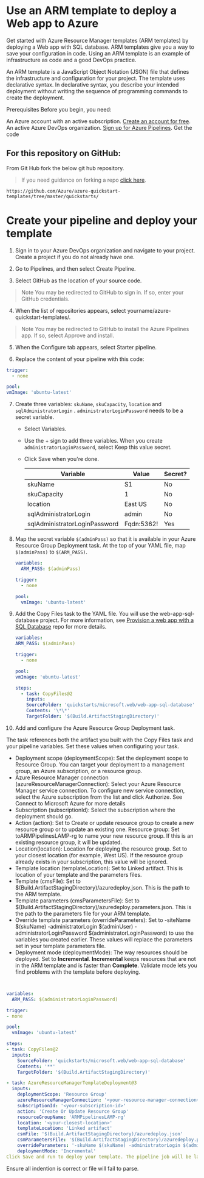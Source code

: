 # Use an ARM template to deploy a Web app to Azure

Get started with Azure Resource Manager templates (ARM templates) by deploying a Web app with SQL database. ARM templates give you a way to save your configuration in code. Using an ARM template is an example of infrastructure as code and a good DevOps practice.

An ARM template is a JavaScript Object Notation (JSON) file that defines the infrastructure and configuration for your project. The template uses declarative syntax. In declarative syntax, you describe your intended deployment without writing the sequence of programming commands to create the deployment.

Prerequisites
Before you begin, you need:

An Azure account with an active subscription. [Create an account for free](https://azure.microsoft.com/free/?WT.mc_id=A261C142F).
An active Azure DevOps organization. [Sign up for Azure Pipelines](https://docs.microsoft.com/en-us/azure/devops/pipelines/get-started/pipelines-sign-up?view=azure-devops).
Get the code

## For this repository on GitHub:

From Git Hub fork the below git hub repository.

>If you need guidance on forking a repo [click here](https://docs.github.com/en/get-started/quickstart/fork-a-repo).

```
https://github.com/Azure/azure-quickstart-templates/tree/master/quickstarts/

```

# Create your pipeline and deploy your template

1. Sign in to your Azure DevOps organization and navigate to your project. Create a project if you do not already have one.

2. Go to Pipelines, and then select Create Pipeline.

3. Select GitHub as the location of your source code.

> Note
> You may be redirected to GitHub to sign in. If so, enter your GitHub credentials.

4. When the list of repositories appears, select yourname/azure-quickstart-templates/.

> Note
> You may be redirected to GitHub to install the Azure Pipelines app. If so, select Approve and install.

5. When the Configure tab appears, select Starter pipeline.

6. Replace the content of your pipeline with this code:

```yml
trigger:
  - none

pool:
vmImage: 'ubuntu-latest'
```

7. Create three variables: `skuName`, `skuCapacity`, `location` and `sqlAdministratorLogin` . `administratorLoginPassword` needs to be a secret variable.

   - Select Variables.
   - Use the + sign to add three variables. When you create `administratorLoginPassword`, select Keep this value secret.
   - Click Save when you're done.

     | Variable                      | Value      | Secret? |
     | ----------------------------- | ---------- | ------- |
     | skuName                       | S1         | No      |
     | skuCapacity                   | 1          | No      |
     | location                      | East US    | No      |
     | sqlAdministratorLogin         | admin      | No      |
     | sqlAdministratorLoginPassword | Fqdn:5362! | Yes     |

8. Map the secret variable `$(adminPass)` so that it is available in your Azure Resource Group Deployment task. At the top of your YAML file, map `$(adminPass)` to `$(ARM_PASS)`.

   ```yml
   variables:
     ARM_PASS: $(adminPass)

   trigger:
     - none

   pool:
     vmImage: 'ubuntu-latest'
   ```

9. Add the Copy Files task to the YAML file. You will use the web-app-sql-database project. For more information, see [Provision a web app with a SQL Database](https://github.com/Azure/azure-quickstart-templates/tree/master/quickstarts/microsoft.web/web-app-sql-database) repo for more details.

   ```yml
   variables:
   ARM_PASS: $(adminPass)

   trigger:
     - none

   pool:
   vmImage: 'ubuntu-latest'

   steps:
     - task: CopyFiles@2
       inputs:
       SourceFolder: 'quickstarts/microsoft.web/web-app-sql-database'
       Contents: '\*\*'
       TargetFolder: '$(Build.ArtifactStagingDirectory)'
   ```

10. Add and configure the Azure Resource Group Deployment task.

The task references both the artifact you built with the Copy Files task and your pipeline variables. Set these values when configuring your task.

- Deployment scope (deploymentScope): Set the deployment scope to Resource Group. You can target your deployment to a management group, an Azure subscription, or a resource group.
- Azure Resource Manager connection (azureResourceManagerConnection): Select your Azure Resource Manager service connection. To configure new service connection, select the Azure subscription from the list and click Authorize. See Connect to Microsoft Azure for more details
- Subscription (subscriptionId): Select the subscription where the deployment should go.
- Action (action): Set to Create or update resource group to create a new resource group or to update an existing one.
  Resource group: Set toARMPipelinesLAMP-rg to name your new resource group. If this is an existing resource group, it will be updated.
- Location(location): Location for deploying the resource group. Set to your closest location (for example, West US). If the resource group already exists in your subscription, this value will be ignored.
- Template location (templateLocation): Set to Linked artifact. This is location of your template and the parameters files.
- Template (cmsFile): Set to $(Build.ArtifactStagingDirectory)/azuredeploy.json. This is the path to the ARM template.
- Template parameters (cmsParametersFile): Set to $(Build.ArtifactStagingDirectory)/azuredeploy.parameters.json. This is the path to the parameters file for your ARM template.
- Override template parameters (overrideParameters): Set to -siteName $(skuName) -administratorLogin $(adminUser) -administratorLoginPassword $(administratorLoginPassword) to use the variables you created earlier. These values will replace the parameters set in your template parameters file.
- Deployment mode (deploymentMode): The way resources should be deployed. Set to **Incremental**. **Incremental** keeps resources that are not in the ARM template and is faster than **Complete**. Validate mode lets you find problems with the template before deploying.

```yml


variables:
  ARM_PASS: $(administratorLoginPassword)

trigger:
- none

pool:
  vmImage: 'ubuntu-latest'

steps:
- task: CopyFiles@2
  inputs:
    SourceFolder: 'quickstarts/microsoft.web/web-app-sql-database'
    Contents: '**'
    TargetFolder: '$(Build.ArtifactStagingDirectory)'

- task: AzureResourceManagerTemplateDeployment@3
  inputs:
    deploymentScope: 'Resource Group'
    azureResourceManagerConnection: '<your-resource-manager-connection>'
    subscriptionId: '<your-subscription-id>'
    action: 'Create Or Update Resource Group'
    resourceGroupName: 'ARMPipelinesLAMP-rg'
    location: '<your-closest-location>'
    templateLocation: 'Linked artifact'
    csmFile: '$(Build.ArtifactStagingDirectory)/azuredeploy.json'
    csmParametersFile: '$(Build.ArtifactStagingDirectory)/azuredeploy.parameters.json'
    overrideParameters: '-skuName $(skuName) -administratorLogin $(administratorLogin) -administratorLoginPassword $(ARM_PASS)'
    deploymentMode: 'Incremental'
Click Save and run to deploy your template. The pipeline job will be launched and after few minutes, depending on your agent, the job status should indicate Success.
```

Ensure all indention is correct or file will fail to parse.
